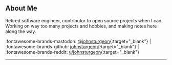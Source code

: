 ## About Me

Retired software engineer, contributor to open source projects when I can. Working on way too many projects and hobbies, and making notes here along the way.

:fontawesome-brands-mastodon: [@johnsturgeon](https://mastodon.social/@johnsturgeon){:target="_blank"} | :fontawesome-brands-github: [johnsturgeon](https://github.com/johnsturgeon){:target="_blank"} | :fontawesome-brands-reddit: [u/johnsturgeon](https://www.reddit.com/user/johnsturgeon){:target="_blank"}

---


